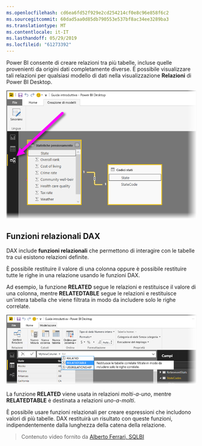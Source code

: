 ```yaml
---
ms.openlocfilehash: cd6ea6fd52f929e2cd254214cf0e8c96e858f6c2
ms.sourcegitcommit: 60dad5aa0d85db790553e537bf8ac34ee3289ba3
ms.translationtype: MT
ms.contentlocale: it-IT
ms.lasthandoff: 05/29/2019
ms.locfileid: "61273392"
---
```

Power BI consente di creare relazioni tra più tabelle, incluse quelle provenienti da origini dati completamente diverse. È possibile visualizzare tali relazioni per qualsiasi modello di dati nella visualizzazione **Relazioni** di Power BI Desktop.

![](media/7-5-table-relationships-and-dax/dax-relationships_1.png)

## <a name="dax-relational-functions"></a>Funzioni relazionali DAX
DAX include **funzioni relazionali** che permettono di interagire con le tabelle tra cui esistono relazioni definite.

È possibile restituire il valore di una colonna oppure è possibile restituire tutte le righe in una relazione usando le funzioni DAX.

Ad esempio, la funzione **RELATED** segue le relazioni e restituisce il valore di una colonna, mentre **RELATEDTABLE** segue le relazioni e restituisce un'intera tabella che viene filtrata in modo da includere solo le righe correlate.

![](media/7-5-table-relationships-and-dax/dax-relationships_2.png)

La funzione **RELATED** viene usata in relazioni *molti-a-uno*, mentre **RELATEDTABLE** è destinata a relazioni *uno-a-molti*.

È possibile usare funzioni relazionali per creare espressioni che includono valori di più tabelle. DAX restituirà un risultato con queste funzioni, indipendentemente dalla lunghezza della catena della relazione.

> Contenuto video fornito da [Alberto Ferrari, SQLBI](http://www.sqlbi.com/learning-dax)
> 
> 

